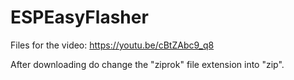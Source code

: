 # ESPEasyFlasher
Files for the video: https://youtu.be/cBtZAbc9_q8

After downloading do change the "ziprok" file extension into "zip".

